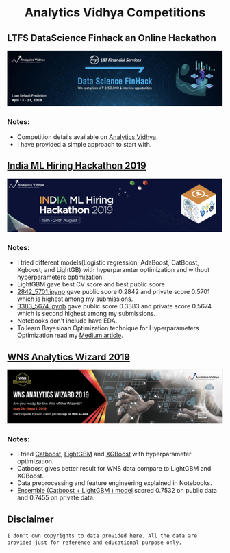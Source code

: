 <h1 align="center"> Analytics Vidhya Competitions </h1>

## LTFS DataScience Finhack an Online Hackathon
<img src='LFTS/images/ltfs.png'>

### Notes:
- Competition details available on [Analytics Vidhya](https://datahack.analyticsvidhya.com/contest/ltfs-datascience-finhack-an-online-hackathon/).
- I have provided a simple approach to start with.  

## [India ML Hiring Hackathon 2019](https://datahack.analyticsvidhya.com/contest/india-ml-hiring-hackathon-2019/)

<img src='India_ML_Hiring_2019/images/India_ml.png'>

### Notes:
- I tried different models(Logistic regression, AdaBoost, CatBoost, Xgboost, and LightGB) with hyperparamter optimization and without hyperparameters optimization. <br>
- LightGBM gave best CV score and best public score 
- [2842_5701.ipynp](https://github.com/dc-aichara/competitions/blob/master/AV/India_ML_Hiring_2019/2842_5701.ipynb) gave public score 0.2842 and private score 0.5701 which is highest among my submissions.<br>
- [3383_5674.ipynb](https://github.com/dc-aichara/competitions/blob/master/AV/India_ML_Hiring_2019/3383_5674.ipynb) gave public score 0.3383 and private score 0.5674 which is second highest among my submissions.<br>
- Notebooks don't include have EDA. <br>
- To learn Bayesioan Optimization technique for Hyperparameters Optimization read my [Medium article](https://medium.com/analytics-vidhya/hyperparameters-optimization-for-lightgbm-catboost-and-xgboost-regressors-using-bayesian-6e7c495947a9). <br>

## [WNS Analytics Wizard 2019](https://datahack.analyticsvidhya.com/contest/wns-analytics-wizard-2019/)

<img src='WNS/images/wns.png'>

### Notes: 

- I tried [Catboost](https://github.com/dc-aichara/competitions/blob/master/AV/WNS/boosting_cgb.ipynb), [LightGBM](https://github.com/dc-aichara/competitions/blob/master/AV/WNS/boosting_lgbm.ipynb) and [XGBoost](https://colab.research.google.com/drive/1bPqOify2F0ETfMLifLApGInRFuZuE4JJ) with hyperparameter optimization.
- Catboost gives better result for WNS data compare to LightGBM and XGBoost.
- Data preprocessing and feature engineering explained in Notebooks.
- [Ensemble (Catboost + LightGBM ) model](https://github.com/dc-aichara/competitions/blob/master/AV/WNS/boosting_ensemble.ipynb) scored 0.7532 on public data and 0.7455 on private data.


## Disclaimer

```text
I don't own copyrights to data provided here. All the data are provided just for reference and educational purpose only. 

```
